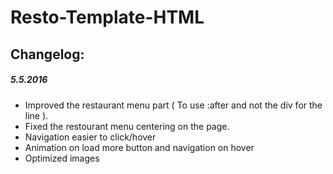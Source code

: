 # Resto-Template-HTML


## Changelog:
##### 5.5.2016

* Improved the restaurant menu part ( To use :after and not the div for the line ).
* Fixed the restourant menu centering on the page.
* Navigation easier to click/hover
* Animation on load more button and navigation on hover
* Optimized images
